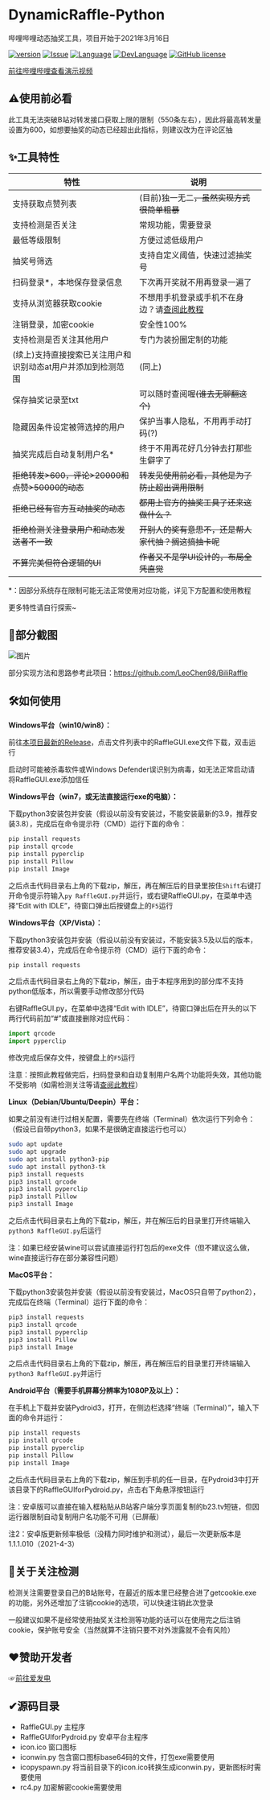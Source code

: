 # DynamicRaffle-Python
哔哩哔哩动态抽奖工具，项目开始于2021年3月16日

[![version](https://img.shields.io/github/v/release/shoyu3/DynamicRaffle-Python.svg?label=最新版本)](https://github.com/shoyu3/DynamicRaffle-Python/releases)
[![Issue](https://img.shields.io/github/issues/shoyu3/DynamicRaffle-Python.svg?label=Issues)](https://github.com/shoyu3/DynamicRaffle-Python/issues)
[![Language](https://img.shields.io/badge/%E8%AF%AD%E8%A8%80-%E4%B8%AD%E6%96%87-brightgreen.svg)](#)
[![DevLanguage](https://img.shields.io/badge/%E5%BC%80%E5%8F%91%E8%AF%AD%E8%A8%80-Python-brightgreen.svg)](#)
[![GitHub license](https://img.shields.io/github/license/shoyu3/DynamicRaffle-Python.svg?label=开源许可)](https://github.com/shoyu3/DynamicRaffle-Python/blob/master/LICENSE)

[前往哔哩哔哩查看演示视频](https://www.bilibili.com/av247587107)

## ⚠使用前必看

此工具无法突破B站对转发接口获取上限的限制（550条左右），因此将最高转发量设置为600，如想要抽奖的动态已经超出此指标，则建议改为在评论区抽

## ✨工具特性

|特性|说明|
|--------------|---------------|
|支持获取点赞列表|(目前)独一无二<del>，虽然实现方式很简单粗暴</del>|
|支持检测是否关注|常规功能，需要登录|
|最低等级限制|方便过滤低级用户|
|抽奖号筛选|支持自定义阈值，快速过滤抽奖号|
|扫码登录\*，本地保存登录信息|下次再开奖就不用再登录一遍了|
|支持从浏览器获取cookie|不想用手机登录或手机不在身边？请[查阅此教程](https://bili.fan/blog/archives/25/)|
|注销登录，加密cookie|安全性100%|
|支持检测是否关注其他用户|专门为装扮圈定制的功能|
|(续上)支持直接搜索已关注用户和<br>识别动态at用户并添加到检测范围|(同上)|
|保存抽奖记录至txt|可以随时查阅喔~~(谁去无聊翻这个)~~|
|隐藏因条件设定被筛选掉的用户|保护当事人隐私，不用再手动打码(?)|
|抽奖完成后自动复制用户名\*|终于不用再花好几分钟去打那些生僻字了|
|~~拒绝转发>600，评论>20000和点赞>50000的动态~~|~~转发见使用前必看，其他是为了防止超出调用限制~~|
|~~拒绝已经有官方互动抽奖的动态~~|~~都用上官方的抽奖工具了还来这做什么？~~|
|~~拒绝检测关注登录用户和动态发送者不一致~~|~~开别人的奖有意思不，还是帮人家代抽？搁这搞抽卡呢~~|
|~~不算完美但符合逻辑的UI~~|~~作者又不是学UI设计的，布局全凭直觉~~|

\*：因部分系统存在限制可能无法正常使用对应功能，详见下方配置和使用教程

更多特性请自行探索~

## 🧱部分截图

![图片](https://user-images.githubusercontent.com/75879378/117709623-bcf8cc80-b203-11eb-9622-d2452f0a6990.png)

<!--
![image](https://user-images.githubusercontent.com/75879378/116866639-56d9db80-ac3e-11eb-951a-604d813dff42.png
![image](https://user-images.githubusercontent.com/75879378/116789074-ad7cd380-aadf-11eb-890c-37c57a7c3aea.png)
最新版本（1.1.4）：
![图片](https://user-images.githubusercontent.com/75879378/115114829-d4a5b200-9fc3-11eb-915e-d662a2c55319.png)
旧版本（1.1.0）：
![image](https://user-images.githubusercontent.com/75879378/113187997-17f5e600-928c-11eb-94a1-61d03f978f0f.png)
旧版本（1.0.5）：
![截图1](https://user-images.githubusercontent.com/75879378/112523063-4fbae480-8dd9-11eb-879b-3d9a4182fc12.png)
某个旧版：
![截图2](https://user-images.githubusercontent.com/75879378/112303896-cd96c700-8cd7-11eb-9a5a-0de24521d512.png)
-->
部分实现方法和思路参考此项目：https://github.com/LeoChen98/BiliRaffle

## 🛠如何使用

**Windows平台（win10/win8）：**

前往[本项目最新的Release](https://github.com/shoyu3/DynamicRaffle-Python/releases/latest)，点击文件列表中的RaffleGUI.exe文件下载，双击运行

启动时可能被杀毒软件或Windows Defender误识别为病毒，如无法正常启动请将RaffleGUI.exe添加信任

**Windows平台（win7，或无法直接运行exe的电脑）：**

下载python3安装包并安装（假设以前没有安装过，不能安装最新的3.9，推荐安装3.8），完成后在命令提示符（CMD）运行下面的命令：

```bash
pip install requests
pip install qrcode
pip install pyperclip
pip install Pillow
pip install Image
```

之后点击代码目录右上角的下载zip，解压，再在解压后的目录里按住```Shift```右键打开命令提示符输入```py RaffleGUI.py```并运行，或右键RaffleGUI.py，在菜单中选择“Edit with IDLE”，待窗口弹出后按键盘上的```F5```运行

**Windows平台（XP/Vista）：**

下载python3安装包并安装（假设以前没有安装过，不能安装3.5及以后的版本，推荐安装3.4），完成后在命令提示符（CMD）运行下面的命令：

```bash
pip install requests
```

之后点击代码目录右上角的下载zip，解压，由于本程序用到的部分库不支持python低版本，所以需要手动修改部分代码

右键RaffleGUI.py，在菜单中选择“Edit with IDLE”，待窗口弹出后在开头的以下两行代码前加“#”或直接删除对应代码：

```python
import qrcode
import pyperclip
```

修改完成后保存文件，按键盘上的```F5```运行

注意：按照此教程做完后，扫码登录和自动复制用户名两个功能将失效，其他功能不受影响（如需检测关注等请[查阅此教程](https://bili.fan/blog/archives/25/)）

**Linux（Debian/Ubuntu/Deepin）平台：**

如果之前没有进行过相关配置，需要先在终端（Terminal）依次运行下列命令：（假设已自带python3，如果不是很确定直接运行也可以）

```bash
sudo apt update
sudo apt upgrade
sudo apt install python3-pip
sudo apt install python3-tk
pip3 install requests
pip3 install qrcode
pip3 install pyperclip
pip3 install Pillow
pip3 install Image
```

之后点击代码目录右上角的下载zip，解压，并在解压后的目录里打开终端输入```python3 RaffleGUI.py```后运行

注：如果已经安装wine可以尝试直接运行打包后的exe文件（但不建议这么做，wine直接运行存在部分兼容性问题）

**MacOS平台：**

下载python3安装包并安装（假设以前没有安装过，MacOS只自带了python2），完成后在终端（Terminal）运行下面的命令：<!--（如果提示找不到命令在每条的pip后面加一个3）-->

```bash
pip3 install requests
pip3 install qrcode
pip3 install pyperclip
pip3 install Pillow
pip3 install Image
```

之后点击代码目录右上角的下载zip，解压，再在解压后的目录里打开终端输入```python3 RaffleGUI.py```并运行

**Android平台（需要手机屏幕分辨率为1080P及以上）：**

在手机上下载并安装Pydroid3，打开，在侧边栏选择“终端（Terminal）”，输入下面的命令并运行：

```bash
pip install requests
pip install qrcode
pip install pyperclip
pip install Pillow
pip install Image
```

之后点击代码目录右上角的下载zip，解压到手机的任一目录，在Pydroid3中打开该目录下的RaffleGUIforPydroid.py，点击右下角悬浮按钮运行

注：安卓版可以直接在输入框粘贴从B站客户端分享页面复制的b23.tv短链，但因运行器限制自动复制用户名功能不可用（已屏蔽）

注2：安卓版更新频率极低（没精力同时维护和测试），最后一次更新版本是1.1.1.010（2021-4-3）

## 🧶关于关注检测

检测关注需要登录自己的B站账号，在最近的版本里已经整合进了getcookie.exe的功能，另外还增加了注销cookie的选项，可以快速注销此次登录

一般建议如果不是经常使用抽奖关注检测等功能的话可以在使用完之后注销cookie，保护账号安全（当然就算不注销只要不对外泄露就不会有风险）

## ❤赞助开发者

☞[前往爱发电](https://afdian.net/@shoyu)

## ✔源码目录

- RaffleGUI.py 主程序
- RaffleGUIforPydroid.py 安卓平台主程序
- icon.ico 窗口图标
- iconwin.py 包含窗口图标base64码的文件，打包exe需要使用
- icopyspawn.py 将当前目录下的icon.ico转换生成iconwin.py，更新图标时需要使用
- rc4.py 加密解密cookie需要使用
